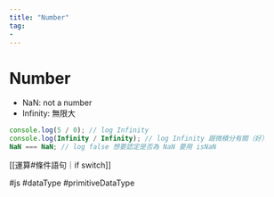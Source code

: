 ```yaml
---
title: "Number"
tag: 
- 
---
```

# Number
- NaN: not a number
- Infinity: 無限大

```js
console.log(5 / 0); // log Infinity
console.log(Infinity / Infinity); // log Infinity 跟微積分有關（好）
NaN === NaN; // log false 想要認定是否為 NaN 要用 isNaN
```

[[運算#條件語句｜if switch]]

#js #dataType #primitiveDataType